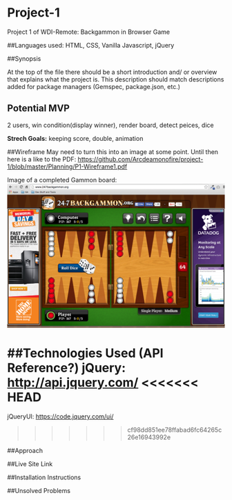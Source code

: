 # Project-1
Project 1 of WDI-Remote: Backgammon in Browser Game

##Languages used: 
HTML, CSS, Vanilla Javascript, jQuery

##Synopsis

At the top of the file there should be a short introduction and/ or overview that explains what the project is. This description should match descriptions added for package managers (Gemspec, package.json, etc.)

## Potential MVP
2 users, win condition(display winner), render board, detect peices, dice

**Strech Goals:** keeping score, double, animation

##Wireframe
May need to turn this into an image at some point. Until then here is a like to the PDF: https://github.com/Arcdeamonofire/project-1/blob/master/Planning/P1-Wireframe1.pdf

Image of a completed Gammon board:
![alt text](https://github.com/Arcdeamonofire/project-1/blob/master/Planning/BG%20example%20site%20for%20visual%20reference.png)

##Technologies Used (API Reference?)
jQuery: http://api.jquery.com/
<<<<<<< HEAD
=======
jQueryUI: https://code.jquery.com/ui/
>>>>>>> cf98dd851ee78ffabad6fc64265c26e16943992e

##Approach

##Live Site Link

##Installation Instructions

##Unsolved Problems